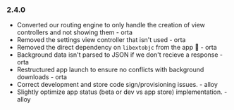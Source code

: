 ### 2.4.0

* Converted our routing engine to only handle the creation of view controllers and not showing them - orta
* Removed the settings view controller that isn't used - orta
* Removed the direct dependency on `libextobjc` from the app :tada: - orta
* Background data isn't parsed to JSON if we don't recieve a response - orta
* Restructured app launch to ensure no conflicts with background downloads - orta
* Correct development and store code sign/provisioning issues. - alloy
* Slightly optimize app status (beta or dev vs app store) implementation. - alloy
